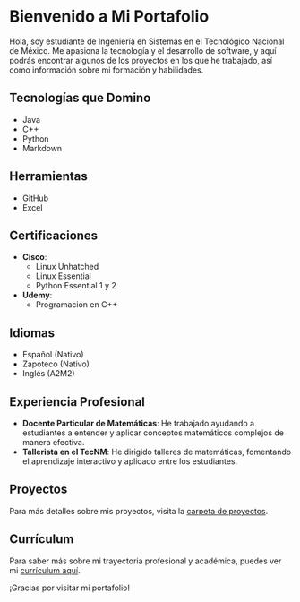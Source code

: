 # Bienvenido a Mi Portafolio

Hola, soy estudiante de Ingeniería en Sistemas en el Tecnológico Nacional de México. Me apasiona la tecnología y el desarrollo de software, y aquí podrás encontrar algunos de los proyectos en los que he trabajado, así como información sobre mi formación y habilidades.

## Tecnologías que Domino
- Java
- C++
- Python
- Markdown

## Herramientas
- GitHub
- Excel

## Certificaciones
- **Cisco**:
  - Linux Unhatched
  - Linux Essential
  - Python Essential 1 y 2
- **Udemy**:
  - Programación en C++

## Idiomas
- Español (Nativo)
- Zapoteco (Nativo)
- Inglés (A2M2)

## Experiencia Profesional
- **Docente Particular de Matemáticas**: He trabajado ayudando a estudiantes a entender y aplicar conceptos matemáticos complejos de manera efectiva.
- **Tallerista en el TecNM**: He dirigido talleres de matemáticas, fomentando el aprendizaje interactivo y aplicado entre los estudiantes.

## Proyectos
Para más detalles sobre mis proyectos, visita la [carpeta de proyectos](/Proyectos/proyectos.md).

## Currículum
Para saber más sobre mi trayectoria profesional y académica, puedes ver mi [currículum aquí](/Currículum/index.md).

¡Gracias por visitar mi portafolio!
